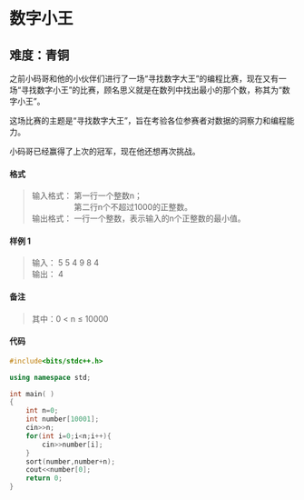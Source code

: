 # 数字小王
## 难度：青铜

之前小码哥和他的小伙伴们进行了一场“寻找数字大王”的编程比赛，现在又有一场“寻找数字小王”的比赛，顾名思义就是在数列中找出最小的那个数，称其为“数字小王”。

这场比赛的主题是“寻找数字大王”，旨在考验各位参赛者对数据的洞察力和编程能力。

小码哥已经赢得了上次的冠军，现在他还想再次挑战。
#### 格式
>输入格式：
第一行一个整数n；<br>
&emsp;&emsp;&emsp;&emsp;&emsp; 第二行n个不超过1000的正整数。
<br>输出格式：
一行一个整数，表示输入的n个正整数的最小值。

#### 样例 1
>输入：
5
5 4 9 8 4
<br>输出：
4

#### 备注
>其中：0 < n ≤ 10000


#### 代码
```C++
#include<bits/stdc++.h> 

using namespace std;

int main( )
{
    int n=0;
    int number[10001];
    cin>>n;
    for(int i=0;i<n;i++){
        cin>>number[i];
    }
    sort(number,number+n);
    cout<<number[0];
    return 0;
}
```